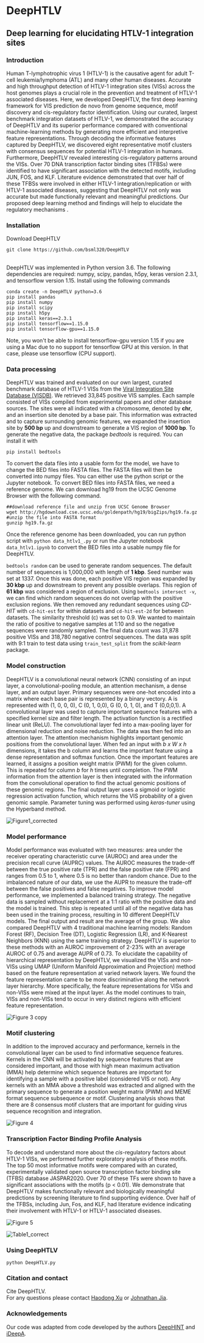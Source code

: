 # DeepHTLV
## Deep learning for elucidating HTLV-1 integration sites 
### Introduction
Human T-lymphotrophic virus 1 (HTLV-1) is the causative agent for adult T-cell leukemia/lymphoma (ATL) and many other human diseases. Accurate and high throughput detection of HTLV-1 integration sites (VISs) across the host genomes plays a crucial role in the prevention and treatment of HTLV-1 associated diseases. Here, we developed DeepHTLV, the first deep learning framework for VIS prediction de novo from genome sequence, motif discovery and cis-regulatory factor identification. Using our curated, largest benchmark integration datasets of HTLV-1, we demonstrated the accuracy of DeepHTLV and its superior performance compared with conventional machine-learning methods by generating more efficient and interpretive feature representations. Through decoding the informative features captured by DeepHTLV, we discovered eight representative motif clusters with consensus sequences for potential HTLV-1 integration in humans. Furthermore, DeepHTLV revealed interesting cis-regulatory patterns around the VISs. Over 70 DNA transcription factor binding sites (TFBSs) were identified to have significant association with the detected motifs, including JUN, FOS, and KLF. Literature evidence demonstrated that over half of these TFBSs were involved in either HTLV-1 integration/replication or with HTLV-1 associated diseases, suggesting that DeepHTLV not only was accurate but made functionally relevant and meaningful predictions. Our proposed deep learning method and findings will help to elucidate the regulatory mechanisms .
<p>

### Installation
Download DeepHTLV <br>
  
```
git clone https://github.com/bsml320/DeepHTLV
``` 
  
  <br>
DeepHTLV was implemented in Python version 3.6. The following dependencies are required: numpy, scipy, pandas, h5py, keras version 2.3.1, and tensorflow version 1.15. Install using the following commands <p>
  
  ```
 conda create -n DeepHTLV python=3.6
 pip install pandas
 pip install numpy
 pip install scipy
 pip install h5py
 pip install keras==2.3.1
 pip install tensorflow==1.15.0
 pip install tensorflow-gpu==1.15.0
  ``` 
Note, you won't be able to install tensorflow-gpu version 1.15 if you are using a Mac due to no support for tensorflow GPU at this version. In that case, please use tensorflow (CPU support). <p>
### Data processing
DeepHTLV was trained and evaluated on our own largest, curated benchmark database of HTLV-1 VISs from the [Viral Integration Site Database (VISDB)](https://bioinfo.uth.edu/VISDB/index.php/homepage). We retrieved 33,845 positive VIS samples. Each sample consisted of VISs compiled from experimental papers and other database sources. The sites were all indicated with a chromosome, denoted by <b>chr</b>, and an insertion site denoted by a base pair. This information was extracted and to capture surrounding genomic features, we expanded the insertion site by <b>500 bp</b> up and downstream to generate a VIS region of <b>1000 bp</b>. To generate the negative data, the package <i>bedtools</i> is required. You can install it with <p> 
  ```
  pip install bedtools
  ```
To convert the data files into a usable form for the model, we have to change the BED files into FASTA files. The FASTA files will then be converted into numpy files. You can either use the python script or the Jupyter notebook. To convert BED files into FASTA files, we need a reference genome. We can download hg19 from the UCSC Genome Browser with the following command.
  ```
  ##download reference file and unzip from UCSC Genome Browser
  wget http://hgdownload.cse.ucsc.edu/goldenpath/hg19/bigZips/hg19.fa.gz
  #unzip the file into FASTA format
  gunzip hg19.fa.gz
  ```  
Once the reference genome has been downloaded, you can run python script with `python data_htlv1_.py` or run the Jupyter notebook `data_htlv1.ipynb` to convert the BED files into a usable numpy file for DeepHTLV. <p>

`bedtools random` can be used to generate random sequences. The default number of sequences is 1,000,000 with length of <b>1 kbp</b>. Seed number was set at 1337. Once this was done, each positive VIS region was expanded by <b>30 kbp</b> up and downstream to prevent any possible overlaps. This region of <b>61 kbp</b> was considered a region of exclusion. Using `bedtools intersect -v`, we can find which random sequences do not overlap with the positive exclusion regions. We then removed any redundant sequences using <i> CD-HIT </i> with `cd-hit-est` for within datasets and `cd-hit-est-2d` for between datasets. The similarity threshold (c) was set to 0.9. We wanted to maintain the ratio of positive to negative samples at 1:10 and so the negative sequences were randomly sampled. The final data count was 31,878 positive VISs and 318,780 negative control sequences. The data was split with 9:1 train to test data using `train_test_split` from the <i>scikit-learn</i> package. <p>

### Model construction
DeepHTLV is a convolutional neural network (CNN) consisting of an input layer, a convolutional-pooling module, an attention mechanism, a dense layer, and an output layer. Primary sequences were one-hot encoded into a matrix where each base pair is represented by a binary vectory. A is represented with (1, 0, 0, 0), C (0, 1, 0,0), G (0, 0, 1, 0), and T (0,0,0,1). A convolutional layer was used to capture important sequence features with a specified kernel size and filter length. The activation function is a rectified linear unit (ReLU). The convolutional layer fed into a max-pooling layer for dimensional reduction and noise reduction. The data was then fed into an attention layer. The attention mechanism highlights important genomic positions from the convolutional layer. When fed an input with <i>b x W x h</i> dimensions, it takes the b column and learns the important feature using a dense representation and softmax function. Once the important features are learned, it assigns a position weight matrix (PWM) for the given column. This is repeated for column <i>b</i> for <i>h</i> times until completion. The PWM information from the attention layer is then integrated with the information from the convolutional operation to find the actual genomic positions of these genomic regions. The final output layer uses a sigmoid or logistic regression activation function, which returns the VIS probability of a given genomic sample. Parameter tuning was performed using <i> keras-tuner </i> using the Hyperband method. <p>
<!--![Figure 1](https://user-images.githubusercontent.com/83188410/165390366-24cc4aa7-fcec-409c-9452-bce2a401d04a.jpg)-->
![Figure1_corrected](https://user-images.githubusercontent.com/83188410/165824071-af11284a-5824-4722-ae6f-a1de02489fcf.png)

### Model performance
Model performance was evaluated with two measures: area under the receiver operating characteristic curve (AUROC) and area under the precision recall curve (AUPRC) values. The AUROC measures the trade-off between the true positive rate (TPR) and the false positive rate (FPR) and ranges from 0.5 to 1, where 0.5 is no better than random chance. Due to the imbalanced nature of our data, we use the AUPR to measure the trade-off between the false positives and false negatives. To improve model performance, we implemented a balanced training strategy. The negative data is sampled without replacement at a 1:1 ratio with the positive data and the model is trained. This step is repeated until all of the negative data has been used in the training process, resulting in 10 different DeepHTLV models. The final output and result are the average of the group. We also compared DeepHTLV with 4 traditional machine learning models: Random Forest (RF), Decision Tree (DT), Logistic Regression (LR), and K-Nearest Neighbors (KNN) using the same training strategy. DeepHTLV is superior to these methods with an AUROC improvement of 2-23% with an average AUROC of 0.75 and average AUPR of 0.73. To elucidate the capability of hierarchical representation by DeepHTLV, we visualized the VISs and non-VISs using UMAP (Uniform Manifold Approximation and Projection) method based on the feature representation at varied network layers. We found the feature representation came to be more discriminative along the network layer hierarchy. More specifically, the feature representations for VISs and non-VISs were mixed at the input layer. As the model continues to train, VISs and non-VISs tend to occur in very distinct regions with efficient feature representation.<p>

![Figure 3 copy](https://github.com/bsml320/DeepHTLV/blob/main/data/Figure%203.jpg)
  
<!-- Traditional machine learning methods <p> -->
<!--<img width="536" alt="machinelearningAUROC" src="https://user-images.githubusercontent.com/83188410/165393167-c6dc89f9-6cdd-4103-8ee8-fe1ab28bb622.png">-->

### Motif clustering
In addition to the improved accuracy and performance, kernels in the convolutional layer can be used to find informative sequence features. Kernels in the CNN will be activated by sequence features that are considered important, and those with high mean maximum activation (MMA) help determine which sequence features are important for identifying a sample with a positive label (considered VIS or not). Any kernels with an MMA above a threshold was extracted and aligned with the primary sequence to generate a position weight matrix (PWM) and MEME format sequence subsequence or motif. Clustering analysis shows that there are 8 consensus motif clusters that are important for guiding virus sequence recognition and integration. <p>
    
![Figure 4](https://user-images.githubusercontent.com/83188410/165395791-5901338b-d2ae-4297-ba6d-f30131167e93.jpg)
    
### Transcription Factor Binding Profile Analysis
To decode and understand more about the <i>cis</i>-regulatory factors about HTLV-1 VISs, we performed further exploratory analysis of these motifs. The top 50 most informative motifs were compared with an curated, experimentally validated open source transcription factor binding site (TFBS) database JASPAR2020. Over 70 of these TFs were shown to have a significant associations with the motifs (p < 0.01). We demonstrate that DeepHTLV makes functionally relevant and biologically meaningful predictions by screening literature to find supporting evidence. Over half of the TFBSs, including Jun, Fos, and KLF, had literature evidence indicating their involvement with HTLV-1 or HTLV-1 associated diseases. <p>
      
![Figure 5](https://user-images.githubusercontent.com/83188410/165396375-611e3fce-86a2-4062-8ce7-742d80d21257.jpg)

<!--<img width="767" alt="table1" src="https://user-images.githubusercontent.com/83188410/165398110-0139fa65-72ab-45dc-a00d-439f845a44f9.png">-->
<!--img width="747" alt="table1" src="https://user-images.githubusercontent.com/83188410/165823963-8518b16b-94ab-4dd5-a7df-a7a4cbd87deb.png">-->
![Table1_correct](https://user-images.githubusercontent.com/83188410/169357763-7c61f451-ef75-41e3-9004-813fd04f535d.png)

  
### Using DeepHTLV
```
python DeepHTLV.py 
```

### Citation and contact
Cite DeepHTLV.  <br>
For any questions please contact [Haodong Xu](mailto:haodong.xu@uth.tmc.edu?subject=[GitHub]%20Source%20Han%20Sans) or [Johnathan Jia](mailto:jdjia93@gmail.com?subject=[GitHub]%20Source%20Han%20Sans).

### Acknowledgements
Our code was adapted from code developed by the authors [DeepHINT](https://github.com/nonnerdling/DeepHINT) and [iDeepA](https://github.com/xypan1232/iDeepA).
